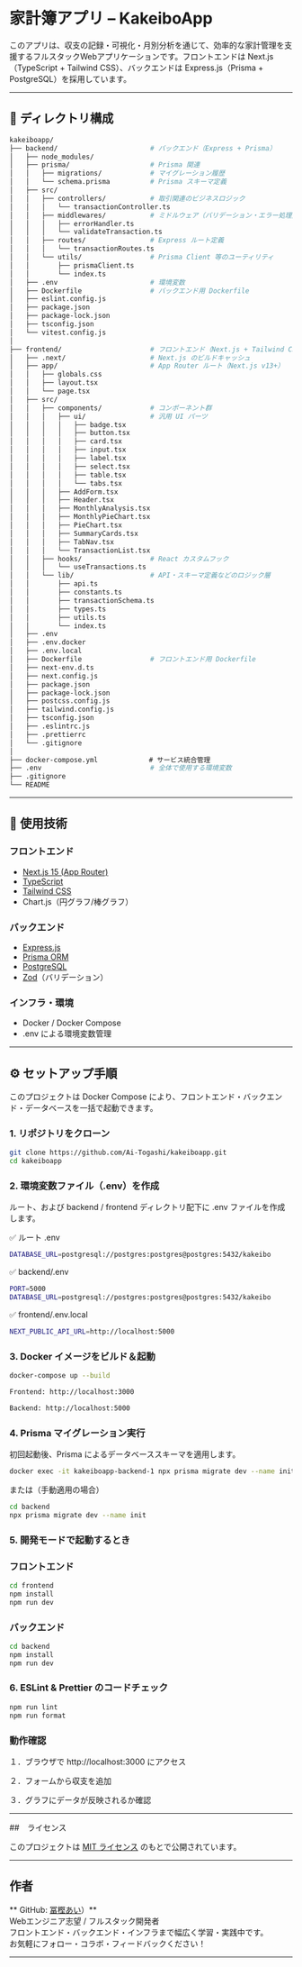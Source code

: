 # 家計簿アプリ – KakeiboApp

このアプリは、収支の記録・可視化・月別分析を通じて、効率的な家計管理を支援するフルスタックWebアプリケーションです。フロントエンドは Next.js（TypeScript + Tailwind CSS）、バックエンドは Express.js（Prisma + PostgreSQL）を採用しています。

---

## 📁 ディレクトリ構成

```bash
kakeiboapp/
├── backend/                       # バックエンド（Express + Prisma）
│   ├── node_modules/
│   ├── prisma/                    # Prisma 関連
│   │   ├── migrations/            # マイグレーション履歴
│   │   └── schema.prisma          # Prisma スキーマ定義
│   ├── src/
│   │   ├── controllers/           # 取引関連のビジネスロジック
│   │   │   └── transactionController.ts
│   │   ├── middlewares/           # ミドルウェア（バリデーション・エラー処理）
│   │   │   ├── errorHandler.ts
│   │   │   └── validateTransaction.ts
│   │   ├── routes/                # Express ルート定義
│   │   │   └── transactionRoutes.ts
│   │   └── utils/                 # Prisma Client 等のユーティリティ
│   │       ├── prismaClient.ts
│   │       └── index.ts
│   ├── .env                       # 環境変数
│   ├── Dockerfile                 # バックエンド用 Dockerfile
│   ├── eslint.config.js
│   ├── package.json
│   ├── package-lock.json
│   ├── tsconfig.json
│   └── vitest.config.js
│
├── frontend/                      # フロントエンド（Next.js + Tailwind CSS）
│   ├── .next/                     # Next.js のビルドキャッシュ
│   ├── app/                       # App Router ルート（Next.js v13+）
│   │   ├── globals.css
│   │   ├── layout.tsx
│   │   └── page.tsx
│   ├── src/
│   │   ├── components/            # コンポーネント群
│   │   │   ├── ui/                # 汎用 UI パーツ
│   │   │   │   ├── badge.tsx
│   │   │   │   ├── button.tsx
│   │   │   │   ├── card.tsx
│   │   │   │   ├── input.tsx
│   │   │   │   ├── label.tsx
│   │   │   │   ├── select.tsx
│   │   │   │   ├── table.tsx
│   │   │   │   └── tabs.tsx
│   │   │   ├── AddForm.tsx
│   │   │   ├── Header.tsx
│   │   │   ├── MonthlyAnalysis.tsx
│   │   │   ├── MonthlyPieChart.tsx
│   │   │   ├── PieChart.tsx
│   │   │   ├── SummaryCards.tsx
│   │   │   ├── TabNav.tsx
│   │   │   └── TransactionList.tsx
│   │   ├── hooks/                 # React カスタムフック
│   │   │   └── useTransactions.ts
│   │   └── lib/                   # API・スキーマ定義などのロジック層
│   │       ├── api.ts
│   │       ├── constants.ts
│   │       ├── transactionSchema.ts
│   │       ├── types.ts
│   │       ├── utils.ts
│   │       └── index.ts
│   ├── .env
│   ├── .env.docker
│   ├── .env.local
│   ├── Dockerfile                 # フロントエンド用 Dockerfile
│   ├── next-env.d.ts
│   ├── next.config.js
│   ├── package.json
│   ├── package-lock.json
│   ├── postcss.config.js
│   ├── tailwind.config.js
│   ├── tsconfig.json
│   ├── .eslintrc.js
│   ├── .prettierrc
│   └── .gitignore
│
├── docker-compose.yml           　# サービス統合管理
├── .env                           # 全体で使用する環境変数
├── .gitignore
└── README

```

---

## 🚀 使用技術

### フロントエンド
- [Next.js 15 (App Router)](https://nextjs.org/)
- [TypeScript](https://www.typescriptlang.org/)
- [Tailwind CSS](https://tailwindcss.com/)
- Chart.js（円グラフ/棒グラフ）

### バックエンド
- [Express.js](https://expressjs.com/)
- [Prisma ORM](https://www.prisma.io/)
- [PostgreSQL](https://www.postgresql.org/)
- [Zod](https://zod.dev/)（バリデーション）

### インフラ・環境
- Docker / Docker Compose
- .env による環境変数管理

---

## ⚙️ セットアップ手順

このプロジェクトは Docker Compose により、フロントエンド・バックエンド・データベースを一括で起動できます。


### 1. リポジトリをクローン

```bash
git clone https://github.com/Ai-Togashi/kakeiboapp.git
cd kakeiboapp
```

### 2. 環境変数ファイル（.env）を作成
ルート、および backend / frontend ディレクトリ配下に .env ファイルを作成します。

✅ ルート .env

```bash
DATABASE_URL=postgresql://postgres:postgres@postgres:5432/kakeibo
```

✅ backend/.env

```bash
PORT=5000
DATABASE_URL=postgresql://postgres:postgres@postgres:5432/kakeibo
```

✅ frontend/.env.local

```bash
NEXT_PUBLIC_API_URL=http://localhost:5000
```


### 3. Docker イメージをビルド＆起動

```bash
docker-compose up --build

Frontend: http://localhost:3000

Backend: http://localhost:5000

```


### 4. Prisma マイグレーション実行
初回起動後、Prisma によるデータベーススキーマを適用します。

```bash
docker exec -it kakeiboapp-backend-1 npx prisma migrate dev --name init
```

または（手動適用の場合）
```bash
cd backend
npx prisma migrate dev --name init
```


### 5. 開発モードで起動するとき

### フロントエンド

```bash
cd frontend
npm install
npm run dev
```

### バックエンド

```bash
cd backend
npm install
npm run dev
```

### 6. ESLint & Prettier のコードチェック

```bash
npm run lint
npm run format
```

### 動作確認

１．ブラウザで http://localhost:3000 にアクセス

２．フォームから収支を追加

３．グラフにデータが反映されるか確認

---

##　ライセンス

このプロジェクトは [MIT ライセンス](https://opensource.org/licenses/MIT) のもとで公開されています。  

---

##  作者

** GitHub: [冨樫あい](https://github.com/Ai-Togashi)）**  
Webエンジニア志望 / フルスタック開発者  
フロントエンド・バックエンド・インフラまで幅広く学習・実践中です。  
お気軽にフォロー・コラボ・フィードバックください！

---
